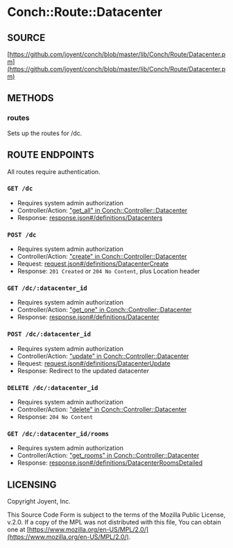 # Conch::Route::Datacenter

## SOURCE

[https://github.com/joyent/conch/blob/master/lib/Conch/Route/Datacenter.pm](https://github.com/joyent/conch/blob/master/lib/Conch/Route/Datacenter.pm)

## METHODS

### routes

Sets up the routes for /dc.

## ROUTE ENDPOINTS

All routes require authentication.

### `GET /dc`

- Requires system admin authorization
- Controller/Action: ["get\_all" in Conch::Controller::Datacenter](../modules/Conch%3A%3AController%3A%3ADatacenter#get_all)
- Response: [response.json#/definitions/Datacenters](../json-schema/response.json#/definitions/Datacenters)

### `POST /dc`

- Requires system admin authorization
- Controller/Action: ["create" in Conch::Controller::Datacenter](../modules/Conch%3A%3AController%3A%3ADatacenter#create)
- Request: [request.json#/definitions/DatacenterCreate](../json-schema/request.json#/definitions/DatacenterCreate)
- Response: `201 Created` or `204 No Content`, plus Location header

### `GET /dc/:datacenter_id`

- Requires system admin authorization
- Controller/Action: ["get\_one" in Conch::Controller::Datacenter](../modules/Conch%3A%3AController%3A%3ADatacenter#get_one)
- Response: [response.json#/definitions/Datacenter](../json-schema/response.json#/definitions/Datacenter)

### `POST /dc/:datacenter_id`

- Requires system admin authorization
- Controller/Action: ["update" in Conch::Controller::Datacenter](../modules/Conch%3A%3AController%3A%3ADatacenter#update)
- Request: [request.json#/definitions/DatacenterUpdate](../json-schema/request.json#/definitions/DatacenterUpdate)
- Response: Redirect to the updated datacenter

### `DELETE /dc/:datacenter_id`

- Requires system admin authorization
- Controller/Action: ["delete" in Conch::Controller::Datacenter](../modules/Conch%3A%3AController%3A%3ADatacenter#delete)
- Response: `204 No Content`

### `GET /dc/:datacenter_id/rooms`

- Requires system admin authorization
- Controller/Action: ["get\_rooms" in Conch::Controller::Datacenter](../modules/Conch%3A%3AController%3A%3ADatacenter#get_rooms)
- Response: [response.json#/definitions/DatacenterRoomsDetailed](../json-schema/response.json#/definitions/DatacenterRoomsDetailed)

## LICENSING

Copyright Joyent, Inc.

This Source Code Form is subject to the terms of the Mozilla Public License,
v.2.0. If a copy of the MPL was not distributed with this file, You can obtain
one at [https://www.mozilla.org/en-US/MPL/2.0/](https://www.mozilla.org/en-US/MPL/2.0/).
